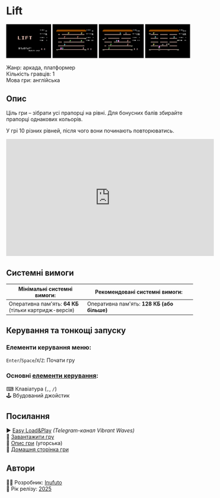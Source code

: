 # Lift

<img src="screenshots/scrn_lift_01.png" width="24%"> 
<img src="screenshots/scrn_lift_02.png" width="24%"> 
<img src="screenshots/scrn_lift_03.png" width="24%"> 
<img src="screenshots/scrn_lift_04.png" width="24%">

Жанр: аркада, платформер  
Кількість гравців: 1  
Мова гри: англійська  


## Опис

Ціль гри – зібрати усі прапорці на рівні. Для бонусних балів збирайте прапорці однакових кольорів.  

У грі 10 різних рівней, після чого вони починають повторюватись.  

<iframe width="560" height="315" src="https://www.youtube.com/embed/muk4lU_hkrA" hMGBnchV1pMitle="YouTube video player" frameborder="0" allowfullscreen></iframe>

## Системні вимоги

|Мінімальні системні вимоги:|Рекомендовані системні вимоги:|
|---------------------------|------------------------------|
|Оперативна пам'ять: **64 КБ**<br>(тільки картридж-версія)|Оперативна пам'ять: **128 КБ (або більше)**|  

## Керування та тонкощі запуску
### Елементи керування меню:

`Enter`/`Space`/`X`/`Z`: Почати гру  

### Основні [елементи керування](../controllers.md):
⌨ Клавіатура (`,`, `/`)  
🕹 Вбудований джойстик  

## Посилання

▶ [Easy Load&Play](https://t.me/EP128k_Load_n_Play/821) *(Telegram-канал Vibrant Waves)*  
💾 [Завантажити гру](http://www.ep128.hu/Ep_Games/Prg/Lift.rar)  
📃 [Опис гри](http://www.ep128.hu/Games/Lift.htm) (угорська)  
🏡 [Домашня сторінка гри](http://inufuto.web.fc2.com/8bit/lift/#ep64)

## Автори
👨‍💻 Розробник: [Inufuto](../../community/inufuto.md)  
📅 Рік релізу: [2025](../release_years/2025.md)  